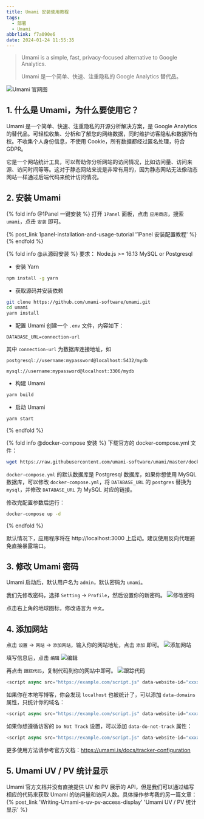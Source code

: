 ```yaml
---
title: Umami 安装使用教程
tags:
  - 部署
  - Umami
abbrlink: f7a090e6
date: 2024-01-24 11:55:35
---
```

> Umami is a simple, fast, privacy-focused alternative to Google Analytics.
> 
> Umami 是一个简单、快速、注重隐私的 Google Analytics 替代品。

![Umami 官网图](https://pic3.zhimg.com/80/v2-8a1bb7c3a6401964fbf1cc2ca92f2dc6_1440w.webp)

## 1. 什么是 Umami，为什么要使用它？

Umami 是一个简单、快速、注重隐私的开源分析解决方案，是 Google Analytics 的替代品。可轻松收集、分析和了解您的网络数据，同时维护访客隐私和数据所有权。不收集个人身份信息，不使用 Cookie，所有数据都经过匿名处理，符合 GDPR。

它是一个网站统计工具，可以帮助你分析网站的访问情况，比如访问量、访问来源、访问时间等等。这对于静态网站来说是非常有用的，因为静态网站无法像动态网站一样通过后端代码来统计访问情况。

## 2. 安装 Umami

{% fold info @1Panel 一键安装 %}
打开 `1Panel` 面板，点击 `应用商店`，搜索 `umami`，点击 `安装` 即可。

{% post_link 1panel-installation-and-usage-tutorial '1Panel 安装配置教程' %}
{% endfold %}

{% fold info @从源码安装 %}
要求：
Node.js >= 16.13
MySQL or Postgresql

- 安装 Yarn
```bash
npm install -g yarn
```

- 获取源码并安装依赖
```bash
git clone https://github.com/umami-software/umami.git
cd umami
yarn install
```

- 配置 Umami
创建一个 `.env` 文件，内容如下：
```
DATABASE_URL=connection-url
```
其中 `connection-url` 为数据库连接地址，如
```
postgresql://username:mypassword@localhost:5432/mydb
```
```
mysql://username:mypassword@localhost:3306/mydb
```

- 构建 Umami
```bash
yarn build
```

- 启动 Umami
```bash
yarn start
```

{% endfold %}

{% fold info @docker-compose 安装 %}
下载官方的 docker-compose.yml 文件：
```bash
wget https://raw.githubusercontent.com/umami-software/umami/master/docker-compose.yml
```

`docker-compose.yml` 的默认数据库是 Postgresql 数据库，如果你想使用 MySQL 数据库，可以修改 `docker-compose.yml`，将 `DATABASE_URL` 的 `postgres` 替换为 `mysql`，并修改 `DATABASE_URL` 为 MySQL 对应的链接。

修改完配置参数后运行：
```bash
docker-compose up -d
```
{% endfold %}

默认情况下，应用程序将在 http://localhost:3000 上启动。建议使用反向代理避免直接暴露端口。


## 3. 修改 Umami 密码
Umami 启动后，默认用户名为 `admin`，默认密码为 `umami`。

我们先修改密码，选择 `Setting` -> `Profile`，然后设置你的新密码。
![修改密码](https://pic4.zhimg.com/80/v2-8e5d01834b102bd9acedb220fe8cc29f_1440w.webp)

点击右上角的地球图标，修改语言为 `中文`。

## 4. 添加网站

点击 `设置` -> `网站` -> `添加网站`，输入你的网站地址，点击 `添加` 即可。
![添加网站](https://pic1.zhimg.com/80/v2-09b94e9c1d79acc10492e9954edd48f8_1440w.webp)

填写信息后，点击 `编辑`
![编辑](https://pic2.zhimg.com/80/v2-8c75210e16bdb9ac1ad31ce04ec6014d_1440w.webp)

再点击 `跟踪代码`，复制代码到你的网站中即可。
![跟踪代码](https://pic3.zhimg.com/80/v2-9da304c3d1550731e064f3d9353b6296_1440w.webp)

```javascript
<script async src="https://example.com/script.js" data-website-id="xxxxxxxxxxxxxxxxxxxx"></script>
```

如果你在本地写博客，你会发现 `localhost` 也被统计了，可以添加 `data-domains` 属性，只统计你的域名：

```javascript
<script async src="https://example.com/script.js" data-website-id="xxxxxxxxxxxxxxxxxxxx" data-domains="example.com"></script>
```
如果你想遵循访客的 `Do Not Track` 设置，可以添加 `data-do-not-track` 属性：

```javascript
<script async src="https://example.com/script.js" data-website-id="xxxxxxxxxxxxxxxxxxxx" data-do-not-track="true"></script>
```
更多使用方法请参考官方文档：https://umami.is/docs/tracker-configuration

## 5. Umami UV / PV 统计显示

Umami 官方文档并没有直接提供 UV 和 PV 展示的 API，但是我们可以通过编写相应的代码来获取 Umami 的访问量和访问人数。具体操作参考我的另一篇文章：{% post_link 'Writing-Umami-s-uv-pv-access-display' 'Umami UV / PV 统计显示' %}
